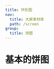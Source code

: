 ```yaml
---
title: 环形图
nav:
  title: 大屏素材库
  path: /screen
group:
  title: 饼图
---
```


# 基本的饼图

<code src="../../../example/BasePieDemo/index1.tsx" background="#040727">

<code src="../../../example/BasePieDemo/index2.tsx" background="#040727">

<code src="../../../example/BasePieDemo/index3.tsx" background="#040727">
